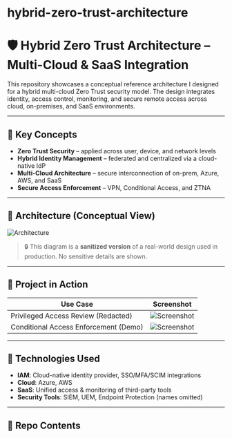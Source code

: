 # hybrid-zero-trust-architecture

# 🛡️ Hybrid Zero Trust Architecture – Multi-Cloud & SaaS Integration

This repository showcases a conceptual reference architecture I designed for a hybrid multi-cloud Zero Trust security model. The design integrates identity, access control, monitoring, and secure remote access across cloud, on-premises, and SaaS environments.

---

## 🎯 Key Concepts

- **Zero Trust Security** – applied across user, device, and network levels
- **Hybrid Identity Management** – federated and centralized via a cloud-native IdP
- **Multi-Cloud Architecture** – secure interconnection of on-prem, Azure, AWS, and SaaS
- **Secure Access Enforcement** – VPN, Conditional Access, and ZTNA

---

## 🔐 Architecture (Conceptual View)

![Architecture](./assets/hybrid_architecture_sanitized.png)

> 🔒 This diagram is a **sanitized version** of a real-world design used in production. No sensitive details are shown.

---

## 📸 Project in Action

| Use Case                                  | Screenshot                                 |
|-------------------------------------------|--------------------------------------------|
| Privileged Access Review (Redacted)       | ![Screenshot](./assets/incident_redacted.png) |
| Conditional Access Enforcement (Demo)     | ![Screenshot](./assets/ca_policy_demo.png) |

---

## 🧰 Technologies Used

- **IAM**: Cloud-native identity provider, SSO/MFA/SCIM integrations
- **Cloud**: Azure, AWS
- **SaaS**: Unified access & monitoring of third-party tools
- **Security Tools**: SIEM, UEM, Endpoint Protection (names omitted)

---

## 📁 Repo Contents

